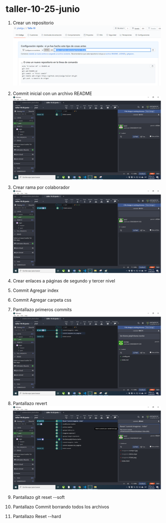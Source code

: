 # taller-10-25-junio
1.	Crear un repositorio 
 ![alt text](https://github.com/yiselgu/taller-10-25-junio/blob/yisel/Imagenes/capturas/crear%20repositorio.PNG "creacion repositorio")

2.	Commit inicial con un archivo README
 ![alt text](https://github.com/yiselgu/taller-10-25-junio/blob/yisel/Imagenes/capturas/commit%20con%20archivo%20README.png "Commit inicial con un archivo README")

3.	Crear rama por colaborador
 ![alt text](https://github.com/yiselgu/taller-10-25-junio/blob/yisel/Imagenes/capturas/crear%20rama%20propia.png "Commit Crear rama por colaborador")

4.	Crear enlaces a páginas de segundo y tercer nivel


5.	Commit Agregar index
6.	Commit Agregar carpeta css
7.	Pantallazo primeros commits
 ![alt text](https://github.com/yiselgu/taller-10-25-junio/blob/yisel/Imagenes/capturas/commit%20agregar%20css%20y%20index.png "Commit agregar index-css")

8.	Pantallazo revert
 ![alt text](https://github.com/yiselgu/taller-10-25-junio/blob/yisel/Imagenes/capturas/revert.png "Commit agregar index-css")

9.	Pantallazo git reset --soft
10.	Pantallazo Commit borrando todos los archivos 
11.	Pantallazo Reset --hard
